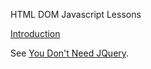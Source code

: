 HTML DOM Javascript Lessons

[Introduction](introduction.md)

See [You Don't Need JQuery](https://github.com/oneuijs/You-Dont-Need-jQuery).
